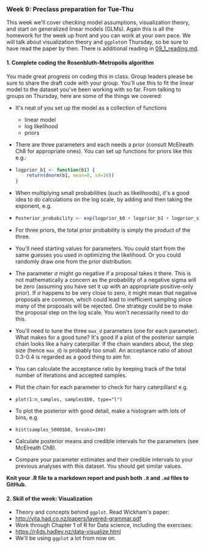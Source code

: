 ### Week 9: Preclass preparation for Tue-Thu

This week we'll cover checking model assumptions, visualization theory, and start on generalized linear models (GLMs). Again this is all the homework for the week up front and you can work at your own pace. We will talk about visualization theory and `ggplot`on Thursday, so be sure to have read the paper by then. There is additional reading in [09_1_reading.md](09_1_reading.md).



#### 1. Complete coding the Rosenbluth-Metropolis algorithm

You made great progress on coding this in class. Group leaders please be sure to share the draft code with your group. You'll use this to fit the linear model to the dataset you've been working with so far. From talking to groups on Thursday, here are some of the things we covered:

* It's neat of you set up the model as a collection of functions

  * linear model
  * log likelihood
  * priors

* There are three parameters and each needs a prior (consult McElreath Ch8 for appropriate ones). You can set up functions for priors like this e.g.:

* ```R
  logprior_b1 <- function(b1) {
      return(dnorm(b1, mean=0, sd=10))
  }
  ```

* When multiplying small probabilities (such as likelihoods), it's a good idea to do calculations on the log scale, by adding and then taking the exponent, e.g.

* ```R
  Posterior_probability <- exp(logprior_b0 + logprior_b1 + logprior_sigma + log_likelihood)
  ```

* For three priors, the total prior probability is simply the product of the three.

* You'll need starting values for parameters. You could start from the same guesses you used in optimizing the likelihood. Or you could randomly draw one from the prior distribution.

* The parameter $\sigma$ might go negative if a proposal takes it there. This is not mathematically a concern as the probability of a negative sigma will be zero (assuming you have set it up with an appropriate positive-only prior). If $\sigma$ happens to be very close to zero, it might mean that negative proposals are common, which could lead to inefficient sampling since many of the proposals will be rejected. One strategy could be to make the proposal step on the log scale. You won't necessarily need to do this.

* You'll need to tune the three `max_d` parameters (one for each parameter). What makes for a good tune? It's good if a plot of the posterior sample chain looks like a hairy caterpillar. If the chain wanders about, the step size (hence `max_d`) is probably too small. An acceptance ratio of about 0.3-0.4 is regarded as a good thing to aim for.

* You can calculate the acceptance ratio by keeping track of the total number of iterations and accepted samples.

* Plot the chain for each parameter to check for hairy caterpillars! e.g.

* ```
  plot(1:n_samples, samples$b0, type="l")
  ```

* To plot the posterior with good detail, make a histogram with lots of bins, e.g.

* ```
  hist(samples_5000$b0, breaks=100)
  ```

* Calculate posterior means and credible intervals for the parameters (see McElreath Ch8).

* Compare your parameter estimates and their credible intervals to your previous analyses with this dataset. You should get similar values.

**Knit your .R file to a markdown report and push both `.R` and `.md` files to GitHub.**



#### 2. Skill of the week: Visualization

* Theory and concepts behind `ggplot`. Read Wickham's paper:
* http://vita.had.co.nz/papers/layered-grammar.pdf
* Work through Chapter 1 of R for Data science, including the exercises:
* https://r4ds.hadley.nz/data-visualize.html
* We'll be using `ggplot` a lot from now on.
